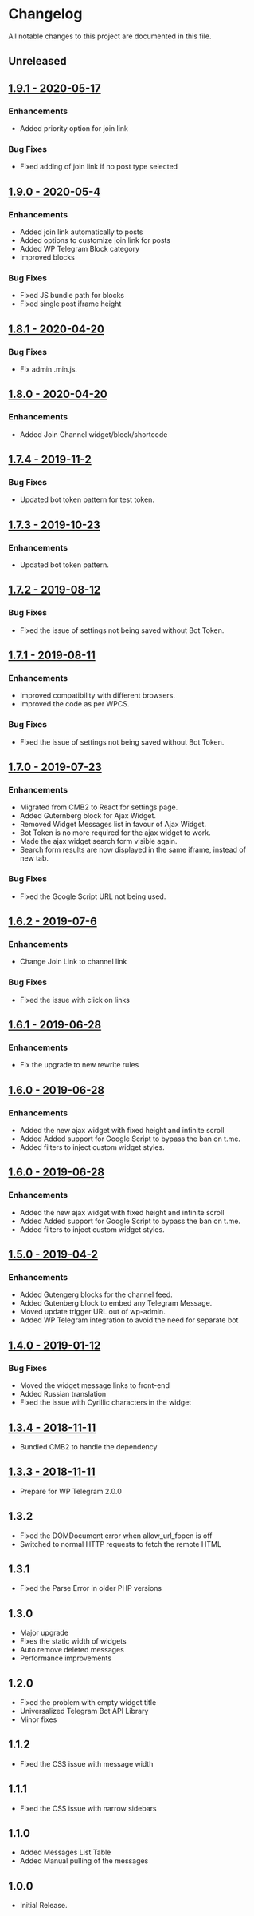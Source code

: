 # Changelog

All notable changes to this project are documented in this file.

## Unreleased

## [1.9.1 - 2020-05-17](https://github.com/manzoorwanijk/wptelegram-widget/releases/tag/v1.9.1)

### Enhancements

-   Added priority option for join link

### Bug Fixes

-   Fixed adding of join link if no post type selected

## [1.9.0 - 2020-05-4](https://github.com/manzoorwanijk/wptelegram-widget/releases/tag/v1.9.0)

### Enhancements

-   Added join link automatically to posts
-   Added options to customize join link for posts
-   Added WP Telegram Block category
-   Improved blocks

### Bug Fixes

-   Fixed JS bundle path for blocks
-   Fixed single post iframe height

## [1.8.1 - 2020-04-20](https://github.com/manzoorwanijk/wptelegram-widget/releases/tag/v1.8.1)

### Bug Fixes

-   Fix admin .min.js.

## [1.8.0 - 2020-04-20](https://github.com/manzoorwanijk/wptelegram-widget/releases/tag/v1.8.0)

### Enhancements

-   Added Join Channel widget/block/shortcode

## [1.7.4 - 2019-11-2](https://github.com/manzoorwanijk/wptelegram-widget/releases/tag/v1.7.4)

### Bug Fixes

-   Updated bot token pattern for test token.

## [1.7.3 - 2019-10-23](https://github.com/manzoorwanijk/wptelegram-widget/releases/tag/v1.7.3)

### Enhancements

-   Updated bot token pattern.

## [1.7.2 - 2019-08-12](https://github.com/manzoorwanijk/wptelegram-widget/releases/tag/v1.7.2)

### Bug Fixes

-   Fixed the issue of settings not being saved without Bot Token.

## [1.7.1 - 2019-08-11](https://github.com/manzoorwanijk/wptelegram-widget/releases/tag/v1.7.1)

### Enhancements

-   Improved compatibility with different browsers.
-   Improved the code as per WPCS.

### Bug Fixes

-   Fixed the issue of settings not being saved without Bot Token.

## [1.7.0 - 2019-07-23](https://github.com/manzoorwanijk/wptelegram-widget/releases/tag/v1.7.0)

### Enhancements

-   Migrated from CMB2 to React for settings page.
-   Added Guternberg block for Ajax Widget.
-   Removed Widget Messages list in favour of Ajax Widget.
-   Bot Token is no more required for the ajax widget to work.
-   Made the ajax widget search form visible again.
-   Search form results are now displayed in the same iframe, instead of new tab.

### Bug Fixes

-   Fixed the Google Script URL not being used.

## [1.6.2 - 2019-07-6](https://github.com/manzoorwanijk/wptelegram-widget/releases/tag/v1.6.2)

### Enhancements

-   Change Join Link to channel link

### Bug Fixes

-   Fixed the issue with click on links

## [1.6.1 - 2019-06-28](https://github.com/manzoorwanijk/wptelegram-widget/releases/tag/v1.6.1)

### Enhancements

-   Fix the upgrade to new rewrite rules

## [1.6.0 - 2019-06-28](https://github.com/manzoorwanijk/wptelegram-widget/releases/tag/v1.6.1)

### Enhancements

-   Added the new ajax widget with fixed height and infinite scroll
-   Added Added support for Google Script to bypass the ban on t.me.
-   Added filters to inject custom widget styles.

## [1.6.0 - 2019-06-28](https://github.com/manzoorwanijk/wptelegram-widget/releases/tag/v1.6.0)

### Enhancements

-   Added the new ajax widget with fixed height and infinite scroll
-   Added Added support for Google Script to bypass the ban on t.me.
-   Added filters to inject custom widget styles.

## [1.5.0 - 2019-04-2](https://github.com/manzoorwanijk/wptelegram-widget/releases/tag/v1.5.0)

### Enhancements

-   Added Gutengerg blocks for the channel feed.
-   Added Gutenberg block to embed any Telegram Message.
-   Moved update trigger URL out of wp-admin.
-   Added WP Telegram integration to avoid the need for separate bot

## [1.4.0 - 2019-01-12](https://github.com/manzoorwanijk/wptelegram-widget/releases/tag/v1.4.0)

### Bug Fixes

-   Moved the widget message links to front-end
-   Added Russian translation
-   Fixed the issue with Cyrillic characters in the widget

## [1.3.4 - 2018-11-11](https://github.com/manzoorwanijk/wptelegram-widget/releases/tag/1.3.4)

-   Bundled CMB2 to handle the dependency

## [1.3.3 - 2018-11-11](https://github.com/manzoorwanijk/wptelegram-widget/releases/tag/1.3.3)

-   Prepare for WP Telegram 2.0.0

## 1.3.2

-   Fixed the DOMDocument error when allow_url_fopen is off
-   Switched to normal HTTP requests to fetch the remote HTML

## 1.3.1

-   Fixed the Parse Error in older PHP versions

## 1.3.0

-   Major upgrade
-   Fixes the static width of widgets
-   Auto remove deleted messages
-   Performance improvements

## 1.2.0

-   Fixed the problem with empty widget title
-   Universalized Telegram Bot API Library
-   Minor fixes

## 1.1.2

-   Fixed the CSS issue with message width

## 1.1.1

-   Fixed the CSS issue with narrow sidebars

## 1.1.0

-   Added Messages List Table
-   Added Manual pulling of the messages

## 1.0.0

-   Initial Release.
